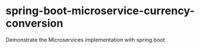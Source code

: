 # spring-boot-microservice-currency-conversion
Demonstrate the Microservices implementation with spring boot 
